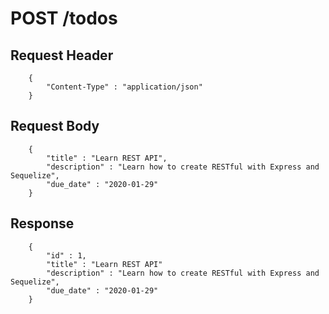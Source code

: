 # POST /todos

## Request Header
```
    {
        "Content-Type" : "application/json"
    }
```

## Request Body
```
    {
        "title" : "Learn REST API",
        "description" : "Learn how to create RESTful with Express and Sequelize",
        "due_date" : "2020-01-29"
    }
```

## Response
```
    {
        "id" : 1,
        "title" : "Learn REST API"
        "description" : "Learn how to create RESTful with Express and Sequelize",
        "due_date" : "2020-01-29"
    }
```